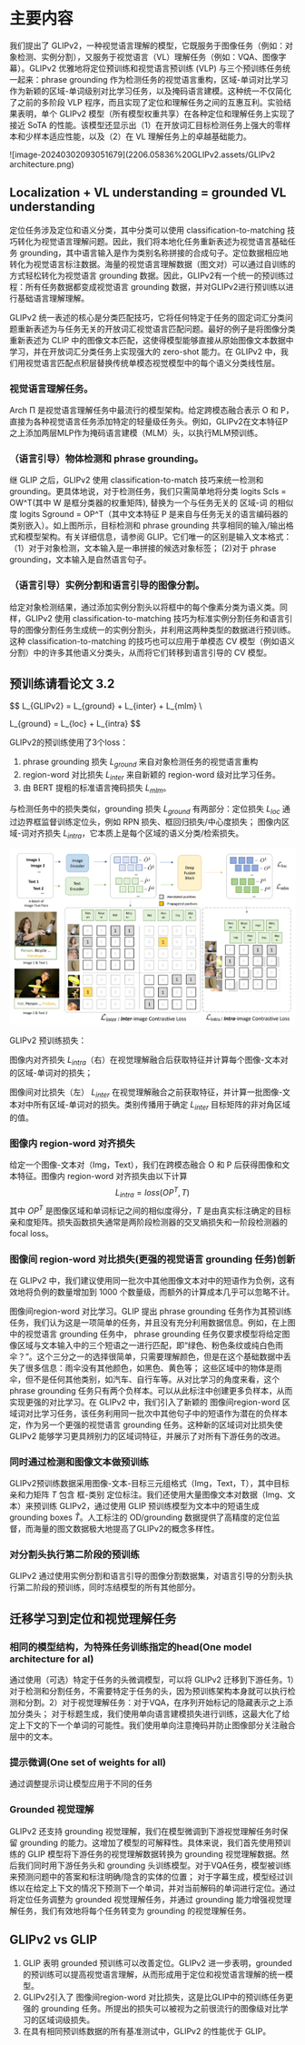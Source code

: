 # 主要内容

我们提出了 GLIPv2，一种视觉语言理解的模型，它既服务于图像任务（例如：对象检测、实例分割），又服务于视觉语言（VL）理解任务（例如：VQA、图像字幕）。GLIPv2 优雅地将定位预训练和视觉语言预训练 (VLP) 与三个预训练任务统一起来：phrase grounding 作为检测任务的视觉语言重构，区域-单词对比学习作为新颖的区域-单词级别对比学习任务，以及掩码语言建模。这种统一不仅简化了之前的多阶段 VLP 程序，而且实现了定位和理解任务之间的互惠互利。实验结果表明，单个 GLIPv2 模型（所有模型权重共享）在各种定位和理解任务上实现了接近 SoTA 的性能。该模型还显示出（1）在开放词汇目标检测任务上强大的零样本和少样本适应性能，以及（2）在 VL 理解任务上的卓越基础能力。

![image-20240302093051679](2206.05836%20GLIPv2.assets/GLIPv2 architecture.png)

## Localization + VL understanding = grounded VL understanding

定位任务涉及定位和语义分类，其中分类可以使用 classification-to-matching 技巧转化为视觉语言理解问题。因此，我们将本地化任务重新表述为视觉语言基础任务 grounding，其中语言输入是作为类别名称拼接的合成句子。定位数据相应地转化为视觉语言标注数据。海量的视觉语言理解数据（图文对）可以通过自训练的方式轻松转化为视觉语言 grounding 数据。因此，GLIPv2有一个统一的预训练过程：所有任务数据都变成视觉语言 grounding 数据，并对GLIPv2进行预训练以进行基础语言理解理解。

GLIPv2 统一表述的核心是分类匹配技巧，它将任何特定于任务的固定词汇分类问题重新表述为与任务无关的开放词汇视觉语言匹配问题。最好的例子是将图像分类重新表述为 CLIP 中的图像文本匹配，这使得模型能够直接从原始图像文本数据中学习，并在开放词汇分类任务上实现强大的 zero-shot 能力。在 GLIPv2 中，我们用视觉语言匹配点积层替换传统单模态视觉模型中的每个语义分类线性层。

### 视觉语言理解任务。

Arch Π 是视觉语言理解任务中最流行的模型架构。给定跨模态融合表示 O 和 P，直接为各种视觉语言任务添加特定的轻量级任务头。例如，GLIPv2在文本特征P之上添加两层MLP作为掩码语言建模（MLM）头，以执行MLM预训练。

### （语言引导）物体检测和 phrase grounding。

继 GLIP 之后，GLIPv2 使用 classification-to-match 技巧来统一检测和 grounding。更具体地说，对于检测任务，我们只需简单地将分类 logits Scls = OW^T(其中 W 是框分类器的权重矩阵), 替换为一个与任务无关的 区域-词 的相似度 logits Sground = OP^T（其中文本特征 P 是来自与任务无关的语言编码器的类别嵌入）。如上图所示，目标检测和 phrase grounding 共享相同的输入/输出格式和模型架构。有关详细信息，请参阅 GLIP。它们唯一的区别是输入文本格式：（1）对于对象检测，文本输入是一串拼接的候选对象标签； (2)对于 phrase grounding，文本输入是自然语言句子。

### （语言引导）实例分割和语言引导的图像分割。

给定对象检测结果，通过添加实例分割头以将框中的每个像素分类为语义类。同样，GLIPv2 使用 classification-to-matching 技巧为标准实例分割任务和语言引导的图像分割任务生成统一的实例分割头，并利用这两种类型的数据进行预训练。这种 classification-to-matching 的技巧也可以应用于单模态 CV 模型（例如语义分割）中的许多其他语义分类头，从而将它们转移到语言引导的 CV 模型。

## 预训练**请看论文 3.2**

$$
L_{GLIPv2} = L_{ground} + L_{inter} + L_{mlm} \\

L_{ground} = L_{loc} + L_{intra}
$$



GLIPv2的预训练使用了3个loss：
1. phrase grounding 损失 $L_{ground}$ 来自对象检测任务的视觉语言重构
2. region-word 对比损失 $L_{inter}$ 来自新颖的 region-word 级对比学习任务。
3. 由 BERT 提粗的标准语言掩码损失 $L_{mlm}$​。

与检测任务中的损失类似，grounding 损失 $L_{ground}$ 有两部分：定位损失 $L_{loc}$ 通过边界框监督训练定位头，例如 RPN 损失、框回归损失/中心度损失； 图像内区域-词对齐损失 $L_{intra}$​，它本质上是每个区域的语义分类/检索损失。

![image-20240302112001988](2206.05836%20GLIPv2.assets/Loss.png)

GLIPv2 预训练损失：

图像内对齐损失 $L_{intra}$（右）在视觉理解融合后获取特征并计算每个图像-文本对的区域-单词对的损失；

图像间对比损失（左） $L_{inter}$ 在视觉理解融合之前获取特征，并计算一批图像-文本对中所有区域-单词对的损失。类别传播用于确定 $L_{inter}$ 目标矩阵的非对角区域的值。

### 图像内 region-word 对齐损失

给定一个图像-文本对（Img，Text），我们在跨模态融合 O 和 P 后获得图像和文本特征。图像内 region-word 对齐损失由以下计算
$$
L_{intra} = loss(OP^T, T)
$$
其中 $OP^T$ 是图像区域和单词标记之间的相似度得分，$T$ 是由真实标注确定的目标亲和度矩阵。损失函数损失通常是两阶段检测器的交叉熵损失和一阶段检测器的 focal loss。

### 图像间 region-word 对比损失(更强的视觉语言 grounding 任务)**创新**

在 GLIPv2 中，我们建议使用同一批次中其他图像文本对中的短语作为负例，这有效地将负例的数量增加到 1000 个数量级，而额外的计算成本几乎可以忽略不计。

图像间region-word 对比学习。GLIP 提出 phrase grounding 任务作为其预训练任务，我们认为这是一项简单的任务，并且没有充分利用数据信息。例如，在上图中的视觉语言 grounding 任务中， phrase grounding 任务仅要求模型将给定图像区域与文本输入中的三个短语之一进行匹配，即“绿色、粉色条纹或纯白色雨伞？”。这个三分之一的选择很简单，只需要理解颜色，但是在这个基础数据中丢失了很多信息：雨伞没有其他颜色，如黑色、黄色等； 这些区域中的物体是雨伞，但不是任何其他类别，如汽车、自行车等。从对比学习的角度来看，这个 phrase grounding 任务只有两个负样本。可以从此标注中创建更多负样本，从而实现更强的对比学习。在 GLIPv2 中，我们引入了新颖的  图像间region-word 区域词对比学习任务，该任务利用同一批次中其他句子中的短语作为潜在的负样本定，作为另一个更强的视觉语言 grounding 任务。这种新的区域词对比损失使 GLIPv2 能够学习更具辨别力的区域词特征，并展示了对所有下游任务的改进。

### 同时通过检测和图像文本做预训练

GLIPv2预训练数据采用图像-文本-目标三元组格式（Img，Text，T），其中目标亲和力矩阵 $T$ 包含 框-类别 定位标注。我们还使用大量图像文本对数据（Img、文本）来预训练 GLIPv2，通过使用 GLIP 预训练模型为文本中的短语生成 grounding boxes $\hat{T}$。人工标注的 OD/grounding 数据提供了高精度的定位监督，而海量的图文数据极大地提高了GLIPv2的概念多样性。

### 对分割头执行第二阶段的预训练

GLIPv2 通过使用实例分割和语言引导的图像分割数据集，对语言引导的分割头执行第二阶段的预训练，同时冻结模型的所有其他部分。

## 迁移学习到定位和视觉理解任务

### 相同的模型结构，为特殊任务训练指定的head(One model architecture for al)

通过使用（可选）特定于任务的头微调模型，可以将 GLIPv2 迁移到下游任务。1）对于检测和分割任务，不需要特定于任务的头，因为预训练架构本身就可以执行检测和分割。2）对于视觉理解任务：对于VQA，在序列开始标记的隐藏表示之上添加分类头； 对于标题生成，我们使用单向语言建模损失进行训练，这最大化了给定上下文的下一个单词的可能性。我们使用单向注意掩码并防止图像部分关注融合层中的文本。

### 提示微调(One set of weights for all)

通过调整提示词让模型应用于不同的任务

### Grounded 视觉理解

GLIPv2 还支持 grounding 视觉理解，我们在模型微调到下游视觉理解任务时保留 grounding 的能力。这增加了模型的可解释性。具体来说，我们首先使用预训练的 GLIP 模型将下游任务的视觉理解数据转换为 grounding 视觉理解数据。然后我们同时用下游任务头和 grounding 头训练模型。对于VQA任务，模型被训练来预测问题中的答案和标注明确/隐含的实体的位置； 对于字幕生成，模型经过训练以在给定上下文的情况下预测下一个单词，并对当前解码的单词进行定位。通过将定位任务调整为 grounded 视觉理解任务，并通过 grounding 能力增强视觉理解任务，我们有效地将每个任务转变为 grounding 的视觉理解任务。

## GLIPv2 vs GLIP

1) GLIP 表明 grounded 预训练可以改善定位。GLIPv2 进一步表明，grounded 的预训练可以提高视觉语言理解，从而形成用于定位和视觉语言理解的统一模型。
2) GLIPv2引入了 图像间region-word 对比损失，这是比GLIP中的预训练任务更强的 grounding 任务。所提出的损失可以被视为之前很流行的图像级对比学习的区域词级损失。
3) 在具有相同预训练数据的所有基准测试中，GLIPv2 的性能优于 GLIP。

